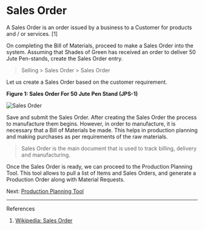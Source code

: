 # Sales Order

<p class="lead"> A Sales Order is an order issued by a business to a Customer for products and / or services. [1]</p>

On completing the Bill of Materials, proceed to make a Sales Order into the system. Assuming that Shades of Green has received an order to deliver 50 Jute Pen-stands, create the Sales Order entry.

> Selling > Sales Order > Sales Order

Let us create a Sales Order based on the customer requirement. 

__Figure 1: Sales Order For 50 Jute Pen Stand (JPS-1)__

![Sales Order](/assets/frappe_io/images/erpnext/m-t-o-sales-order-jps-1.png)

Save and submit the Sales Order. After creating the Sales Order the process to manufacture them begins. However, in order to manufacture, it is necessary that a Bill of Materials be made. This helps in production planning and making purchases as per requirements of the raw materials.

> Sales Order is the main document that is used to track billing, delivery and manufacturing.

Once the Sales Order is ready, we can proceed to the Production Planning Tool. This tool allows to pull a list of Items and Sales Orders, and generate a Production Order along with Material Requests. 

Next: [Production Planning Tool](/apps/erpnext/guide-books/make-to-order/production-planning-tool)

---
References

1. [Wikipedia: Sales Order](http://en.wikipedia.org/wiki/Sales_order)

